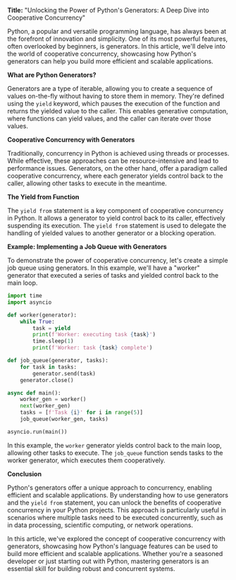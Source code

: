 **Title:** "Unlocking the Power of Python's Generators: A Deep Dive into Cooperative Concurrency"

Python, a popular and versatile programming language, has always been at the forefront of innovation and simplicity. One of its most powerful features, often overlooked by beginners, is generators. In this article, we'll delve into the world of cooperative concurrency, showcasing how Python's generators can help you build more efficient and scalable applications.

**What are Python Generators?**

Generators are a type of iterable, allowing you to create a sequence of values on-the-fly without having to store them in memory. They're defined using the `yield` keyword, which pauses the execution of the function and returns the yielded value to the caller. This enables generative computation, where functions can yield values, and the caller can iterate over those values.

**Cooperative Concurrency with Generators**

Traditionally, concurrency in Python is achieved using threads or processes. While effective, these approaches can be resource-intensive and lead to performance issues. Generators, on the other hand, offer a paradigm called cooperative concurrency, where each generator yields control back to the caller, allowing other tasks to execute in the meantime.

**The Yield from Function**

The `yield from` statement is a key component of cooperative concurrency in Python. It allows a generator to yield control back to its caller, effectively suspending its execution. The `yield from` statement is used to delegate the handling of yielded values to another generator or a blocking operation.

**Example: Implementing a Job Queue with Generators**

To demonstrate the power of cooperative concurrency, let's create a simple job queue using generators. In this example, we'll have a "worker" generator that executed a series of tasks and yielded control back to the main loop.

```python
import time
import asyncio

def worker(generator):
    while True:
        task = yield
        print(f'Worker: executing task {task}')
        time.sleep(1)
        print(f'Worker: task {task} complete')

def job_queue(generator, tasks):
    for task in tasks:
        generator.send(task)
    generator.close()

async def main():
    worker_gen = worker()
    next(worker_gen)
    tasks = [f'Task {i}' for i in range(5)]
    job_queue(worker_gen, tasks)

asyncio.run(main())
```

In this example, the `worker` generator yields control back to the main loop, allowing other tasks to execute. The `job_queue` function sends tasks to the worker generator, which executes them cooperatively.

**Conclusion**

Python's generators offer a unique approach to concurrency, enabling efficient and scalable applications. By understanding how to use generators and the `yield from` statement, you can unlock the benefits of cooperative concurrency in your Python projects. This approach is particularly useful in scenarios where multiple tasks need to be executed concurrently, such as in data processing, scientific computing, or network operations.

In this article, we've explored the concept of cooperative concurrency with generators, showcasing how Python's language features can be used to build more efficient and scalable applications. Whether you're a seasoned developer or just starting out with Python, mastering generators is an essential skill for building robust and concurrent systems.